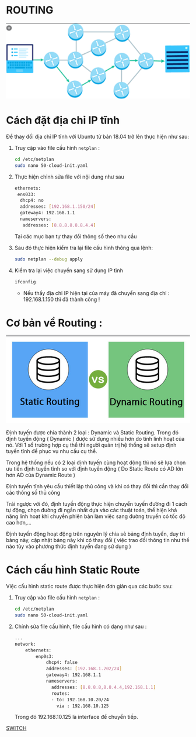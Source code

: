# ROUTING

![ROUTING/Untitled.png](ROUTING/Untitled.png)

# Cách đặt địa chỉ IP tĩnh

Để thay đổi địa chỉ IP tĩnh với Ubuntu từ bản 18.04 trở lên thực hiện như sau:

1. Truy cập vào file cấu hình `netplan` :

    ```bash
    cd /etc/netplan
    sudo nano 50-cloud-init.yaml
    ```

2. Thực hiện chỉnh sửa file với nội dung như sau

    ```bash
    ethernets:
     ens033:
      dhcp4: no
      addresses: [192.168.1.150/24]
      gateway4: 192.168.1.1
      nameservers:
       addresses: [8.8.8.8.8.8.4.4]
    ```

    Tại các mục bạn tự thay đổi thông số theo nhu cầu

3. Sau đó thực hiện kiểm tra lại file cấu hình thông qua lệnh:

    ```bash
    sudo netplan --debug apply
    ```

4. Kiểm tra lại việc chuyển sang sử dụng IP tĩnh

    ```bash
    ifconfig
    ```

    - Nếu thấy địa chỉ IP hiện tại của máy đã chuyển sang địa chỉ : 192.168.1.150 thì đã thành công !

# Cơ bản về Routing :

![ROUTING/Untitled%201.png](ROUTING/Untitled%201.png)

Định tuyến được chia thành 2 loại : Dynamic và Static Routing. Trong đó định tuyến động ( Dynamic ) được sử dụng nhiều hơn do tính linh hoạt của nó. Với 1 số trường hợp cụ thể thì người quản trị hệ thống sẽ setup định tuyến tĩnh để phục vụ nhu cầu cụ thể.

Trong hệ thống nếu có 2 loại định tuyến cùng hoạt động thì nó sẽ lựa chọn ưu tiên định tuyến tĩnh so với định tuyến động ( Do Static Route có AD lớn hơn AD của Dynamic Route )

Định tuyến tĩnh yêu cầu thiết lập thủ công và khi có thay đổi thì cần thay đổi các thông số thủ công

Trái ngược với đó, định tuyến động thực hiện chuyển tuyến đường đi 1 cách tự động, chọn đường đi ngắn nhất dựa vào các thuật toán, thể hiện khả năng linh hoạt khi chuyển phiên bản làm việc sang đường truyền có tốc độ cao hơn,...

Định tuyến động hoạt động trên nguyên lý chia sẻ bảng định tuyến, duy trì bảng này, cập nhật bảng này khi có thay đổi ( việc trao đổi thông tin như thế nào tùy vào phương thức định tuyến đang sử dụng ) 

# Cách cấu hình Static Route

Việc cấu hình static route được thực hiện đơn giản qua các bước sau:

1. Truy cập vào file cấu hình `netplan` :

    ```bash
    cd /etc/netplan
    sudo nano 50-cloud-init.yaml
    ```

2. Chính sửa file cấu hình, file cấu hình có dạng như sau :

    ```bash
    ...
    network:
        ethernets:
            enp0s3:
                dhcp4: false
                addresses: [192.168.1.202/24]
                gateway4: 192.168.1.1
                nameservers:
                  addresses: [8.8.8.8,8.8.4.4,192.168.1.1]
                  routes:
                  - to: 192.168.10.20/24
                    via : 192.168.10.125

    ```

    Trong đó 192.168.10.125 là interface để chuyển tiếp.

[SWITCH](ROUTING/SWITCH%20521b8c0eee014a2e9904f35cc57899f7.md)